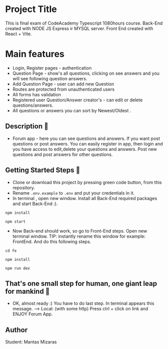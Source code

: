 # Project Title

This is final exam of CodeAcademy Typescript 1080hours course.
Back-End created with NODE JS Express ir MYSQL server. Front End created with React + Vite.

# Main features

- Login, Register pages - authentication
- Question Page - show's all questions, clicking on see answers and you will see following question answers.
- Add Question Page - user can add new Question
- Routes are protected from unauthenticated users
- All forms has validation
- Registered user Question/Answer creator's - can edit or delete questions/answers.
- All questions or answers you can sort by Newest/Oldest .

## Description 📃

- Forum app - here you can see questions and answers. If you want post questions or post answers. You can easily register in app, then login and you have access to edit,delete your questions and answers. Post new questions and post answers for other questions.

## Getting Started Steps 🎈

- Clone or download this project by pressing green code button, from this repository.
- Rename `.env.example` to `.env` and put your credentials in it.
- In terminal , open new window. Install all Back-End required packages and start Back-End :).

```
npm install

```

```
npm start

```

- Now Back-end should work, so go to Front-End steps. Open new terminal window. TIP: instantly rename this window for example: FrontEnd. And do this following steps.

```
cd fe

```

```
npm install

```

```
npm run dev

```

## That's one small step for human, one giant leap for mankind 🚀

- OK, almost ready :) You have to do last step. In terminal appears this message. --> Local: (with some http) Press ctrl + click on link and ENJOY Forum App.

## Author

Student: Mantas Mizaras
